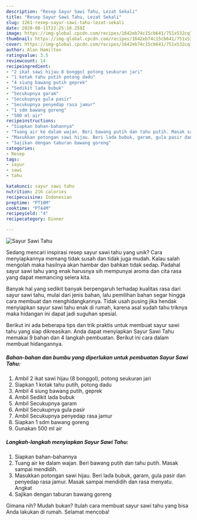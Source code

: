 ```yaml
---
description: "Resep Sayur Sawi Tahu, Lezat Sekali"
title: "Resep Sayur Sawi Tahu, Lezat Sekali"
slug: 1261-resep-sayur-sawi-tahu-lezat-sekali
date: 2020-08-11T22:25:18.259Z
image: https://img-global.cpcdn.com/recipes/1642eb74c15cb641/751x532cq70/sayur-sawi-tahu-foto-resep-utama.jpg
thumbnail: https://img-global.cpcdn.com/recipes/1642eb74c15cb641/751x532cq70/sayur-sawi-tahu-foto-resep-utama.jpg
cover: https://img-global.cpcdn.com/recipes/1642eb74c15cb641/751x532cq70/sayur-sawi-tahu-foto-resep-utama.jpg
author: Alan Hamilton
ratingvalue: 3.5
reviewcount: 14
recipeingredient:
- "2 ikat sawi hijau 8 bonggol potong seukuran jari"
- "1 kotak tahu putih potong dadu"
- "4 siung bawang putih geprek"
- "Sedikit lada bubuk"
- "Secukupnya garam"
- "Secukupnya gula pasir"
- "Secukupnya penyedap rasa jamur"
- "1 sdm bawang goreng"
- "500 ml air"
recipeinstructions:
- "Siapkan bahan-bahannya"
- "Tuang air ke dalam wajan. Beri bawang putih dan tahu putih. Masak sampai mendidih."
- "Masukkan potongan sawi hijau. Beri lada bubuk, garam, gula pasir dan penyedap rasa jamur. Masak sampai mendidih dan rasa menyatu. Angkat"
- "Sajikan dengan taburan bawang goreng"
categories:
- Resep
tags:
- sayur
- sawi
- tahu

katakunci: sayur sawi tahu 
nutrition: 216 calories
recipecuisine: Indonesian
preptime: "PT10M"
cooktime: "PT44M"
recipeyield: "4"
recipecategory: Dinner

---
```



![Sayur Sawi Tahu](https://img-global.cpcdn.com/recipes/1642eb74c15cb641/751x532cq70/sayur-sawi-tahu-foto-resep-utama.jpg)

Sedang mencari inspirasi resep sayur sawi tahu yang unik? Cara menyiapkannya memang tidak susah dan tidak juga mudah. Kalau salah mengolah maka hasilnya akan hambar dan bahkan tidak sedap. Padahal sayur sawi tahu yang enak harusnya sih mempunyai aroma dan cita rasa yang dapat memancing selera kita.



Banyak hal yang sedikit banyak berpengaruh terhadap kualitas rasa dari sayur sawi tahu, mulai dari jenis bahan, lalu pemilihan bahan segar hingga cara membuat dan menghidangkannya. Tidak usah pusing jika hendak menyiapkan sayur sawi tahu enak di rumah, karena asal sudah tahu triknya maka hidangan ini dapat jadi suguhan spesial.


Berikut ini ada beberapa tips dan trik praktis untuk membuat sayur sawi tahu yang siap dikreasikan. Anda dapat menyiapkan Sayur Sawi Tahu memakai 9 bahan dan 4 langkah pembuatan. Berikut ini cara dalam membuat hidangannya.

<!--inarticleads1-->

##### Bahan-bahan dan bumbu yang diperlukan untuk pembuatan Sayur Sawi Tahu:

1. Ambil 2 ikat sawi hijau (8 bonggol), potong seukuran jari
1. Siapkan 1 kotak tahu putih, potong dadu
1. Ambil 4 siung bawang putih, geprek
1. Ambil Sedikit lada bubuk
1. Ambil Secukupnya garam
1. Ambil Secukupnya gula pasir
1. Ambil Secukupnya penyedap rasa jamur
1. Siapkan 1 sdm bawang goreng
1. Gunakan 500 ml air




<!--inarticleads2-->

##### Langkah-langkah menyiapkan Sayur Sawi Tahu:

1. Siapkan bahan-bahannya
1. Tuang air ke dalam wajan. Beri bawang putih dan tahu putih. Masak sampai mendidih.
1. Masukkan potongan sawi hijau. Beri lada bubuk, garam, gula pasir dan penyedap rasa jamur. Masak sampai mendidih dan rasa menyatu. Angkat
1. Sajikan dengan taburan bawang goreng




Gimana nih? Mudah bukan? Itulah cara membuat sayur sawi tahu yang bisa Anda lakukan di rumah. Selamat mencoba!
